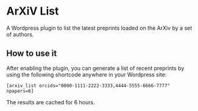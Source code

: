 # ArXiV List

A Wordpress plugin to list the latest preprints loaded on the ArXiv by a set of authors. 

## How to use it

After enabling the plugin, you can generate a list of recent preprints by using 
the following shortcode anywhere in your Wordpress site:
```
[arxiv_list orcids="0000-1111-2222-3333,4444-5555-6666-7777" npapers=6]
```
The results are cached for 6 hours. 

